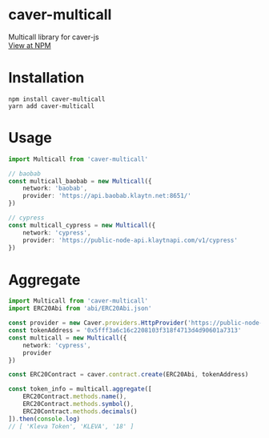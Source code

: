 # caver-multicall
Multicall library for caver-js  
[View at NPM](https://www.npmjs.com/package/caver-multicall)

# Installation
```
npm install caver-multicall
yarn add caver-multicall
```

# Usage
```ts
import Multicall from 'caver-multicall'

// baobab
const multicall_baobab = new Multicall({
    network: 'baobab',
    provider: 'https://api.baobab.klaytn.net:8651/'
})

// cypress
const multicall_cypress = new Multicall({
    network: 'cypress',
    provider: 'https://public-node-api.klaytnapi.com/v1/cypress'
})
```

# Aggregate
```ts
import Multicall from 'caver-multicall'
import ERC20Abi from 'abi/ERC20Abi.json'

const provider = new Caver.providers.HttpProvider('https://public-node-api.klaytnapi.com/v1/cypress')
const tokenAddress = '0x5fff3a6c16c2208103f318f4713d4d90601a7313'
const multicall = new Multicall({
    network: 'cypress',
    provider
})

const ERC20Contract = caver.contract.create(ERC20Abi, tokenAddress)

const token_info = multicall.aggregate([
    ERC20Contract.methods.name(),
    ERC20Contract.methods.symbol(),
    ERC20Contract.methods.decimals()
]).then(console.log)
// [ 'Kleva Token', 'KLEVA', '18' ]

```
